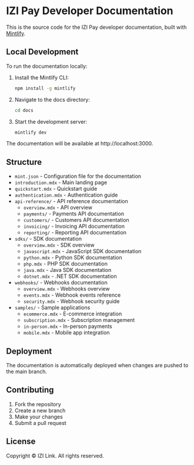 # IZI Pay Developer Documentation

This is the source code for the IZI Pay developer documentation, built with [Mintlify](https://mintlify.com/).

## Local Development

To run the documentation locally:

1. Install the Mintlify CLI:
   ```bash
   npm install -g mintlify
   ```

2. Navigate to the docs directory:
   ```bash
   cd docs
   ```

3. Start the development server:
   ```bash
   mintlify dev
   ```

The documentation will be available at http://localhost:3000.

## Structure

- `mint.json` - Configuration file for the documentation
- `introduction.mdx` - Main landing page
- `quickstart.mdx` - Quickstart guide
- `authentication.mdx` - Authentication guide
- `api-reference/` - API reference documentation
  - `overview.mdx` - API overview
  - `payments/` - Payments API documentation
  - `customers/` - Customers API documentation
  - `invoicing/` - Invoicing API documentation
  - `reporting/` - Reporting API documentation
- `sdks/` - SDK documentation
  - `overview.mdx` - SDK overview
  - `javascript.mdx` - JavaScript SDK documentation
  - `python.mdx` - Python SDK documentation
  - `php.mdx` - PHP SDK documentation
  - `java.mdx` - Java SDK documentation
  - `dotnet.mdx` - .NET SDK documentation
- `webhooks/` - Webhooks documentation
  - `overview.mdx` - Webhooks overview
  - `events.mdx` - Webhook events reference
  - `security.mdx` - Webhook security guide
- `samples/` - Sample applications
  - `ecommerce.mdx` - E-commerce integration
  - `subscription.mdx` - Subscription management
  - `in-person.mdx` - In-person payments
  - `mobile.mdx` - Mobile app integration

## Deployment

The documentation is automatically deployed when changes are pushed to the main branch.

## Contributing

1. Fork the repository
2. Create a new branch
3. Make your changes
4. Submit a pull request

## License

Copyright © IZI Link. All rights reserved. 